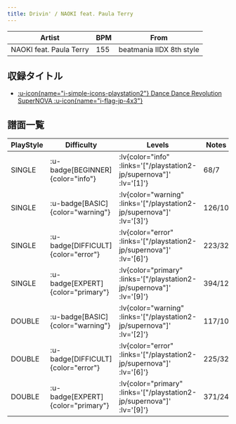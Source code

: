 ```yaml
---
title: Drivin' / NAOKI feat. Paula Terry
---
```


|Artist|BPM|From|
|------|---|----|
|NAOKI feat. Paula Terry|155|beatmania IIDX 8th style|

## 収録タイトル

- [ :u-icon{name="i-simple-icons-playstation2"} Dance Dance Revolution SuperNOVA :u-icon{name="i-flag-jp-4x3"} ](/playstation2-jp/supernova)

## 譜面一覧

|PlayStyle|Difficulty|Levels|Notes|Movie|
|---------|----------|------|-----|-----|
|SINGLE| :u-badge[BEGINNER]{color="info"} | :lv{color="info" :links='["/playstation2-jp/supernova"]' :lv='[1]'} |68/7||
|SINGLE| :u-badge[BASIC]{color="warning"} | :lv{color="warning" :links='["/playstation2-jp/supernova"]' :lv='[3]'} |126/10||
|SINGLE| :u-badge[DIFFICULT]{color="error"} | :lv{color="error" :links='["/playstation2-jp/supernova"]' :lv='[6]'} |223/32||
|SINGLE| :u-badge[EXPERT]{color="primary"} | :lv{color="primary" :links='["/playstation2-jp/supernova"]' :lv='[9]'} |394/12||
|DOUBLE| :u-badge[BASIC]{color="warning"} | :lv{color="warning" :links='["/playstation2-jp/supernova"]' :lv='[2]'} |117/10||
|DOUBLE| :u-badge[DIFFICULT]{color="error"} | :lv{color="error" :links='["/playstation2-jp/supernova"]' :lv='[6]'} |225/32||
|DOUBLE| :u-badge[EXPERT]{color="primary"} | :lv{color="primary" :links='["/playstation2-jp/supernova"]' :lv='[9]'} |371/24||
